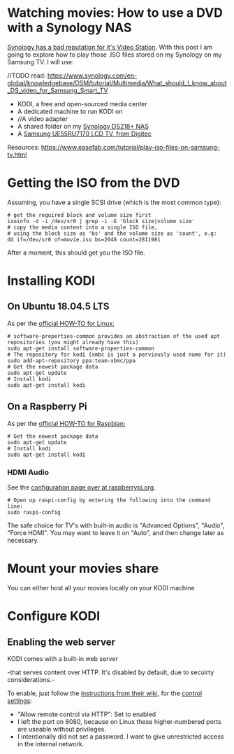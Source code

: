 # Watching movies: How to use a DVD with a Synology NAS
[Synology has a bad reputation for it's Video Station](https://community.synology.com/enu/forum/17/post/93830). With this post I am going to explore how to play those .ISO files stored on my Synology on my Samsung TV. I will use:

//TODO read: https://www.synology.com/en-global/knowledgebase/DSM/tutorial/Multimedia/What_should_I_know_about_DS_video_for_Samsung_Smart_TV

- KODI, a free and open-sourced media center
- A dedicated machine to run KODI on
- //A video adapter
- A shared folder on my [Synology DS218+ NAS](https://www.synology.com/en-us/products/DS218)
- A [Samsung UE55RU7170 LCD TV, from Digitec](https://www.digitec.ch/de/s1/product/samsung-ue55ru7170-55-4k-lcd-2019-tv-10470155)

Resources: https://www.easefab.com/tutorial/play-iso-files-on-samsung-tv.html


# Getting the ISO from the DVD
Assuming, you have a single SCSI drive (which is the most common type):

    # get the required block and volume size first
    isoinfo -d -i /dev/sr0 | grep -i -E 'block size|volume size'
    # copy the media content into a single ISO file, 
    # using the block size as 'bs' and the volume size as 'count', e.g:
    dd if=/dev/sr0 of=movie.iso bs=2048 count=2811981

After a moment, this should get you the ISO file.

# Installing KODI

## On Ubuntu 18.04.5 LTS
As per the [official HOW-TO for Linux:](https://kodi.wiki/view/HOW-TO:Install_Kodi_for_Linux#Installing_Kodi_on_Ubuntu-based_distributions)
    
    # software-properties-common provides an abstraction of the used apt repositories (you might already have this)
    sudo apt-get install software-properties-common 
    # The repository for kodi (xmbc is just a perviously used name for it)
    sudo add-apt-repository ppa:team-xbmc/ppa
    # Get the newest package data
    sudo apt-get update
    # Install kodi
    sudo apt-get install kodi

## On a Raspberry Pi

As per the [official HOW-TO for Raspbian:](https://kodi.wiki/view/HOW-TO:Install_Kodi_on_Raspberry_Pi#Raspbian)
    
    # Get the newest package data
    sudo apt-get update
    # Install kodi
    sudo apt-get install kodi


### HDMI Audio
See the [configuration page over at raspberrypi.org](https://www.raspberrypi.org/documentation/configuration/audio-config.md). 

    # Open up raspi-config by entering the following into the command line:
    sudo raspi-config

The safe choice for TV's with built-in audio is "Advanced Options", "Audio", "Force HDMI". You may want to leave it on "Auto", and then change later as necessary.

# Mount your movies share
You can either host all your movies locally on your KODI machine

# Configure KODI
## Enabling the web server
KODI comes with a built-in web server

-that serves content over HTTP. It's disabled by default, due to secuirty considerations.-

To enable, just follow the [instructions from their wiki](https://kodi.wiki/view/Webserver#Enabling_the_webserver), for the [control settings](https://kodi.wiki/view/Settings/Services/Control):

- "Allow remote control via HTTP": Set to enabled
- I left the port on 8080, because on Linux these higher-numbered ports are useable without privileges. 
- I intentionally did not set a password. I want to give unrestricted access in the internal network.


